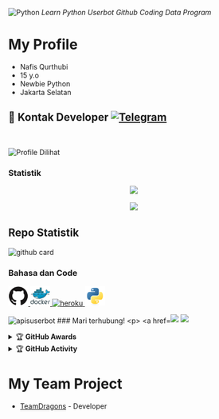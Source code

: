 ![Python](https://telegra.ph/file/79fa4b83c7b995b16722c.jpg)
<i>Learn Python Userbot Github Coding Data Program</i>

# My Profile

* Nafis Qurthubi 
* 15 y.o
* Newbie Python
* Jakarta Selatan

## 📨 Kontak Developer [![Telegram](https://img.shields.io/badge/telegram-1b77FF.svg?style=for-the-badge&logo=telegram)](https://t.me/PacarFerdilla) 
<br>

![Profile Dilihat](https://komarev.com/ghpvc/?username=apisuserbot&color=blue&style=flat-square&label=Profile+Dilihat)
### Statistik
<p align="center"><a href="https://github.com/apisuserbot"><img src="https://github-readme-stats.vercel.app/api?username=apisuserbot&show_icons=true&theme=radical"></a></p>
<p align="center"><a href="https://github.com/apisuserbot"><img src="https://github-readme-stats.vercel.app/api/top-langs/?username=apisuserbot&theme=radical&layout=compact"></a></p> 

## Repo Statistik
![github card](https://github-readme-stats.vercel.app/api/pin/?username=apisuserbot&repo=Killua-Robot&theme=dark)

   <h3 align="left">Bahasa dan Code</h3>
<p align="left"> <a href="https://www.github.com/" target="_blank"> <img src="https://raw.githubusercontent.com/devicons/devicon/master/icons/github/github-original.svg" alt="github" width="40" height="40"/> </a> <a href="https://www.docker.com/" target="_blank"> <img src="https://raw.githubusercontent.com/devicons/devicon/master/icons/docker/docker-original-wordmark.svg" alt="docker" width="40" height="40"/> </a> <a href="https://heroku.com" target="_blank"> <img src="https://www.vectorlogo.zone/logos/heroku/heroku-icon.svg" alt="heroku" width="40" height="40"/> </a> <a href="https://www.python.org" target="_blank"> <img src="https://raw.githubusercontent.com/devicons/devicon/master/icons/python/python-original.svg" alt="python" width="40" height="40"/> </a> </p>

<p><img align="center" src="https://github-readme-streak-stats.herokuapp.com/?user=apisuserbot&" alt="apisuserbot
### Mari terhubung!
<p>
    <a href="https://saweria.co/DonasiDeveloper" target="blank"><img src="https://img.shields.io/badge/👑 Donasi Developer 👑-30302f?style=flat&logo=donasi" /></a>
    <a href="https://instagram.com/apisqrtbi_" target="blank"><img src="https://img.shields.io/badge/Apis-30302f?style=flat&logo=instagram" /></a>
</p>
<details>
    <summary>&#127942 <b>GitHub Awards</b></summary><br/>

![Github Trophy](https://github-profile-trophy.vercel.app/?username=phaticusthiccy)

</details>

<details>
    <summary>&#127942 <b>GitHub Activity</b></summary><br/>

![Metrics](https://metrics.lecoq.io/apisuserbot?template=classic&repositories.forks=true&languages=1&languages.colors=github&languages.threshold=0%25&config.timezone=Asia%2FJakarta)

</details>

# My Team Project

* [TeamDragons](https://github.com/TeamDragons) - Developer
